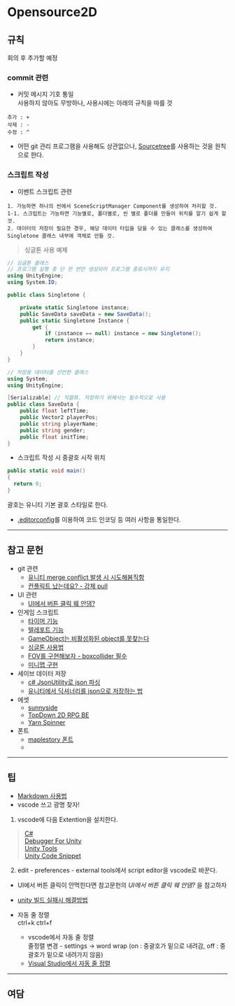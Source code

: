 # Opensource2D

## 규칙
회의 후 추가할 예정

### commit 관련

* 커밋 메시지 기호 통일   
사용하지 않아도 무방하나, 사용시에는 아래의 규칙을 따를 것
```
추가 : +
삭제 : -
수정 : ^
```
* 어떤 git 관리 프로그램을 사용해도 상관없으나, [Sourcetree](https://www.sourcetreeapp.com/)를 사용하는 것을 원칙으로 한다.

### 스크립트 작성
* 이벤트 스크립트 관련
```
1. 가능하면 하나의 씬에서 SceneScriptManager Component를 생성하여 처리할 것.
1-1. 스크립트는 가능하면 기능별로, 폴더별로, 씬 별로 폴더를 만들어 위치를 알기 쉽게 할 것.
2. 데이터의 저장이 필요한 경우, 해당 데이터 타입을 담을 수 있는 클래스를 생성하여 Singletone 클래스 내부에 객체로 만들 것.
```
> 싱글톤 사용 예제
```c#
// 싱글톤 클래스
// 프로그램 실행 중 단 한 번만 생성되어 프로그램 종료시까지 유지
using UnityEngine;
using System.IO;

public class Singletone {

    private static Singletone instance;
    public SaveData saveData = new SaveData();
    public static Singletone Instance {
        get {
            if (instance == null) instance = new Singletone();
            return instance;
        }
    }
}
```
```c#
// 저장용 데이터를 선언한 클래스
using System;
using UnityEngine;

[Serializable] // 직렬화. 저장하기 위해서는 필수적으로 사용
public class SaveData {
    public float leftTime;
    public Vector2 playerPos;
    public string playerName;
    public string gender;
    public float initTime;
}
```
* 스크립트 작성 시 중괄호 시작 위치
```c#
public static void main()
{
  return 0;
}
```
괄호는 유니티 기본 괄호 스타일로 한다.

* [.editorconfig](https://www.lesstif.com/software-architect/editorconfig-maintain-consistent-coding-styles-129008089.html)를 이용하여 코드 인코딩 등 여러 사항을 통일한다.

* * *
## 참고 문헌
* git 관련
  - [유니티 merge conflict 발생 시 시도해봄직함](https://cookiehcl.tistory.com/1)
  - [컨플릭트 났는데요? - 강제 pull](https://mosei.tistory.com/m/entry/GIT-git-pull-%EC%8B%9C-merge-%EC%98%A4%EB%A5%98%EA%B0%80-%EB%82%A0%EB%95%8C-%EA%B0%95%EC%A0%9C-git-pull-%EB%8D%AE%EC%96%B4%EC%93%B0%EA%B8%B0-%EB%B0%A9%EB%B2%95)
* UI 관련
  - [UI에서 버튼 클릭 웨 안댐?](https://wonsorang.tistory.com/693)
* 인게임 스크립트
  - [타이머 기능](https://youtu.be/9wAOJC6j1R4)
  - [텔레포트 기능](https://youtu.be/9JvZwMmEydQ)
  - [GameObject는 비활성화된 object를 못찾는다](https://prosto.tistory.com/147)
  - [싱글톤 사용법](https://glikmakesworld.tistory.com/2)
  - [FOV를 구현해보자 - boxcollider 필수](https://youtu.be/OQ1dRX5NyM0)
  - [미니맵 구현](https://ncube-studio.tistory.com/40)
* 세이브 데이터 저장
  - [c# JsonUtility로 json 파싱](https://bloodstrawberry.tistory.com/754)
  - [유니티에서 딕셔너리를 json으로 저장하는 법](https://timeboxstory.tistory.com/138)
* 에셋
  - [sunnyside](https://danieldiggle.itch.io/sunnyside)
  - [TopDown 2D RPG BE](https://assetstore.unity.com/packages/2d/characters/top-down-2d-rpg-assets-pack-188718)
  - [Yarn Spinner](https://docs.yarnspinner.dev/)
* 폰트
  - [maplestory 폰트](https://maplestory.nexon.com/Media/Font)
  - 

* * *
## 팁
* [Markdown 사용법](https://gist.github.com/ihoneymon/652be052a0727ad59601)
* vscode 쓰고 광명 찾자!
1. vscode에 다음 Extention을 설치한다.
> [C#](https://marketplace.visualstudio.com/items?itemName=ms-dotnettools.csharp)    
> [Debugger For Unity](https://marketplace.visualstudio.com/items?itemName=Unity.unity-debug, "This extension is deprecated as it is no longer being maintained 라고 뜨지만 사용에 문제 없다.")    
> [Unity Tools](https://marketplace.visualstudio.com/items?itemName=Tobiah.unity-tools)    
> [Unity Code Snippet](https://marketplace.visualstudio.com/items?itemName=kleber-swf.unity-code-snippets)    
2. edit - preferences - external tools에서 script editor을 vscode로 바꾼다.

* UI에서 버튼 클릭이 안먹힌다면 참고문헌의 *UI에서 버튼 클릭 웨 안댐?* 을 참고하자

* [unity 빌드 실패시 해결방법](https://citynetc.tistory.com/231)
* 자동 줄 정렬    
  ctrl+k ctrl+f    
  - vscode에서 자동 줄 정렬    
    줄정렬 변경 - settings → word wrap (on : 중괄호가 밑으로 내려감, off : 중괄호가 밑으로 내려가지 않음)
  - [Visual Studio에서 자동 줄 정렬](https://notstop.co.kr/1026)
* * *
## 여담